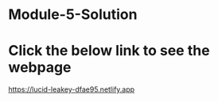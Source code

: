 # Module-5-Solution
# Click the below link to see the webpage
https://lucid-leakey-dfae95.netlify.app
